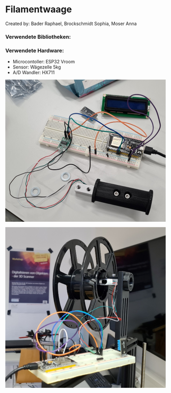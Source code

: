 # Filamentwaage

Created by: Bader Raphael, Brockschmidt Sophia, Moser Anna

### Verwendete Bibliotheken:

### Verwendete Hardware: 

- Microcontoller: ESP32 Vroom
- Sensor: Wägezelle 5kg
- A/D Wandler: HX711

![alt text](https://github.com/raphi2/Filamentwaage/blob/master/Fotos/Steckbrett.jpg?raw=true)

![alt text](https://github.com/raphi2/Filamentwaage/blob/master/Fotos/Foto_1.jpg?raw=true)
